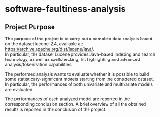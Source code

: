 # software-faultiness-analysis

## Project Purpose

The purpose of the project is to carry out a complete data analysis based on the dataset lucene-2.4, available at:
https://archive.apache.org/dist/lucene/java/. <br>
In particular, the dataset Lucene provides Java-based indexing and search technology, as well as spellchecking, hit highlighting and advanced analysis/tokenization capabilities.

The performed analysis wants to evaluate whether it is possible to build some statistically-significant models starting from the considered dataset.
In particular, the performances of both univariate and multivariate models are evaluated.

The performances of each analyzed model are reported in the corresponding conclusion section.
A brief overview of all the obtained results is reported in the conclusion of the project.
